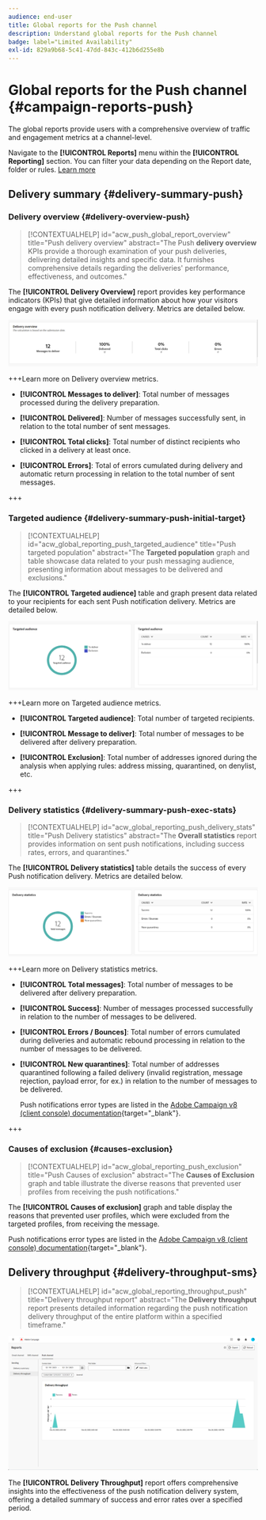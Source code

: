 ```yaml
---
audience: end-user
title: Global reports for the Push channel
description: Understand global reports for the Push channel
badge: label="Limited Availability"
exl-id: 829a9b68-5c41-47dd-843c-412b6d255e8b
---
```

# Global reports for the Push channel {#campaign-reports-push}

The global reports provide users with a comprehensive overview of traffic and engagement metrics at a channel-level.

Navigate to the **[!UICONTROL Reports]** menu within the **[!UICONTROL Reporting]** section. You can filter your data depending on the Report date, folder or rules. [Learn more](global-reports.md)

## Delivery summary {#delivery-summary-push}

### Delivery overview {#delivery-overview-push}

>[!CONTEXTUALHELP]
>id="acw_push_global_report_overview"
>title="Push delivery overview"
>abstract="The Push **delivery overview** KPIs provide a thorough examination of your push deliveries, delivering detailed insights and specific data. It furnishes comprehensive details regarding the deliveries' performance, effectiveness, and outcomes."

The **[!UICONTROL Delivery Overview]** report provides key performance indicators (KPIs) that give detailed information about how your visitors engage with every push notification delivery. Metrics are detailed below.
    
![](assets/global_report_push_delivery_overview.png)

+++Learn more on Delivery overview metrics.

* **[!UICONTROL Messages to deliver]**: Total number of messages processed during the delivery preparation.

* **[!UICONTROL Delivered]**: Number of messages successfully sent, in relation to the total number of sent messages.

* **[!UICONTROL Total clicks]**: Total number of distinct recipients who clicked in a delivery at least once.

* **[!UICONTROL Errors]**: Total of errors cumulated during delivery and automatic return processing in relation to the total number of sent messages.

+++

### Targeted audience {#delivery-summary-push-initial-target}

>[!CONTEXTUALHELP]
>id="acw_global_reporting_push_targeted_audience"
>title="Push targeted population"
>abstract="The **Targeted population** graph and table showcase data related to your push messaging audience, presenting information about messages to be delivered and exclusions."

The **[!UICONTROL Targeted audience]** table and graph present data related to your recipients for each sent Push notification delivery. Metrics are detailed below.

![](assets/global_report_push_targeted_audience.png)

+++Learn more on Targeted audience metrics.

* **[!UICONTROL Targeted audience]**: Total number of targeted recipients.

* **[!UICONTROL Message to deliver]**: Total number of messages to be delivered after delivery preparation.

* **[!UICONTROL Exclusion]**: Total number of addresses ignored during the analysis when applying rules: address missing, quarantined, on denylist, etc.

+++

### Delivery statistics {#delivery-summary-push-exec-stats}

>[!CONTEXTUALHELP]
>id="acw_global_reporting_push_delivery_stats"
>title="Push Delivery statistics"
>abstract="The **Overall statistics** report provides information on sent push notifications, including success rates, errors, and quarantines."

The **[!UICONTROL Delivery statistics]** table details the success of every Push notification delivery. Metrics are detailed below.

![](assets/global_report_push_delivery_statistics.png)

+++Learn more on Delivery statistics metrics.

* **[!UICONTROL Total messages]**: Total number of messages to be delivered after delivery preparation.

* **[!UICONTROL Success]**: Number of messages processed successfully in relation to the number of messages to be delivered.

* **[!UICONTROL Errors / Bounces]**: Total number of errors cumulated during deliveries and automatic rebound processing in relation to the number of messages to be delivered.

* **[!UICONTROL New quarantines]**: Total number of addresses quarantined following a failed delivery (invalid registration, message rejection, payload error, for ex.) in relation to the number of messages to be delivered.

    Push notifications error types are listed in the [Adobe Campaign v8 (client console) documentation](https://experienceleague.adobe.com/docs/campaign/campaign-v8/send/failures/delivery-failures.html#push-error-types){target="_blank"}.

+++

### Causes of exclusion {#causes-exclusion}

>[!CONTEXTUALHELP]
>id="acw_global_reporting_push_exclusion"
>title="Push Causes of exclusion"
>abstract="The **Causes of Exclusion** graph and table illustrate the diverse reasons that prevented user profiles from receiving the push notifications."

The **[!UICONTROL Causes of exclusion]** graph and table display the reasons that prevented user profiles, which were excluded from the targeted profiles, from receiving the message.

Push notifications error types are listed in the [Adobe Campaign v8 (client console) documentation](https://experienceleague.adobe.com/docs/campaign/campaign-v8/send/failures/delivery-failures.html#push-error-types){target="_blank"}.

## Delivery throughput {#delivery-throughput-sms}

>[!CONTEXTUALHELP]
>id="acw_global_reporting_throughput_push"
>title="Delivery throughput report"
>abstract="The **Delivery throughput** report presents detailed information regarding the push notification delivery throughput of the entire platform within a specified timeframe."

![](assets/global_report_push_delivery_throughput.png)

The **[!UICONTROL Delivery Throughput]** report offers comprehensive insights into the effectiveness of the push notification delivery system, offering a detailed summary of success and error rates over a specified period.
